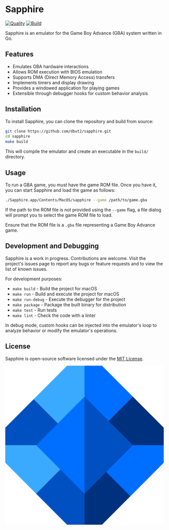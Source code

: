 # Sapphire

[![Quality](https://github.com/dbut2/sapphire/actions/workflows/quality.yaml/badge.svg)](https://github.com/dbut2/sapphire/actions/workflows/quality.yaml)
[![Build](https://github.com/dbut2/sapphire/actions/workflows/build.yaml/badge.svg)](https://github.com/dbut2/sapphire/actions/workflows/build.yaml)

Sapphire is an emulator for the Game Boy Advance (GBA) system written in Go.

## Features

- Emulates GBA hardware interactions
- Allows ROM execution with BIOS emulation
- Supports DMA (Direct Memory Access) transfers
- Implements timers and display drawing
- Provides a windowed application for playing games
- Extensible through debugger hooks for custom behavior analysis

## Installation

To install Sapphire, you can clone the repository and build from source:

```bash
git clone https://github.com/dbut2/sapphire.git
cd sapphire
make build
```

This will compile the emulator and create an executable in the `build/` directory.

## Usage

To run a GBA game, you must have the game ROM file. Once you have it, you can start Sapphire and load the game as follows:

```bash
./Sapphire.app/Contents/MacOS/sapphire --game /path/to/game.gba
```

If the path to the ROM file is not provided using the `--game` flag, a file dialog will prompt you to select the game ROM file to load.

Ensure that the ROM file is a `.gba` file representing a Game Boy Advance game.

## Development and Debugging

Sapphire is a work in progress. Contributions are welcome. Visit the project's issues page to report any bugs or feature requests and to view the list of known issues.

For development purposes:

- `make build` - Build the project for macOS
- `make run` - Build and execute the project for macOS
- `make run-debug` - Execute the debugger for the project
- `make package` - Package the built binary for distribution
- `make test` - Run tests
- `make lint` - Check the code with a linter

In debug mode, custom hooks can be injected into the emulator's loop to analyze behavior or modify the emulator's operations.

## License

Sapphire is open-source software licensed under the [MIT License](https://opensource.org/licenses/MIT).

![Sapphire](sapphire.png)
```